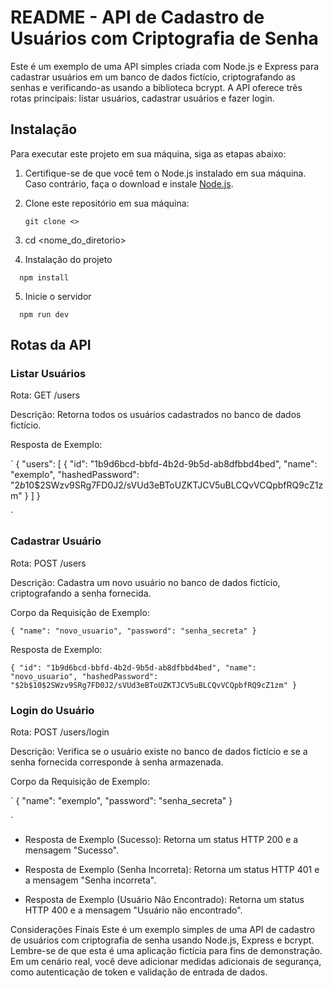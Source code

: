 # README - API de Cadastro de Usuários com Criptografia de Senha

Este é um exemplo de uma API simples criada com Node.js e Express para cadastrar usuários em um banco de dados fictício, criptografando as senhas e verificando-as usando a biblioteca bcrypt. A API oferece três rotas principais: listar usuários, cadastrar usuários e fazer login.

## Instalação

Para executar este projeto em sua máquina, siga as etapas abaixo:

1. Certifique-se de que você tem o Node.js instalado em sua máquina. Caso contrário, faça o download e instale [Node.js](https://nodejs.org/).

2. Clone este repositório em sua máquina:

   ```shell
   git clone <>

3. cd <nome_do_diretorio>

4. Instalação do projeto

```shell
  npm install
```

5. Inicie o servidor

```
  npm run dev
```


## Rotas da API

### Listar Usuários
Rota: GET /users

Descrição: Retorna todos os usuários cadastrados no banco de dados fictício.

Resposta de Exemplo:

`
{
  "users": [
    {
      "id": "1b9d6bcd-bbfd-4b2d-9b5d-ab8dfbbd4bed",
      "name": "exemplo",
      "hashedPassword": "$2b$10$2SWzv9SRg7FD0J2/sVUd3eBToUZKTJCV5uBLCQvVCQpbfRQ9cZ1zm"
    }
  ]
}

`


### Cadastrar Usuário
Rota: POST /users

Descrição: Cadastra um novo usuário no banco de dados fictício, criptografando a senha fornecida.

Corpo da Requisição de Exemplo:


`
{
  "name": "novo_usuario",
  "password": "senha_secreta"
}
`

Resposta de Exemplo:

`
{
  "id": "1b9d6bcd-bbfd-4b2d-9b5d-ab8dfbbd4bed",
  "name": "novo_usuario",
  "hashedPassword": "$2b$10$2SWzv9SRg7FD0J2/sVUd3eBToUZKTJCV5uBLCQvVCQpbfRQ9cZ1zm"
}
`


### Login do Usuário
Rota: POST /users/login

Descrição: Verifica se o usuário existe no banco de dados fictício e se a senha fornecida corresponde à senha armazenada.

Corpo da Requisição de Exemplo:

`
{
  "name": "exemplo",
  "password": "senha_secreta"
}

`

- Resposta de Exemplo (Sucesso): Retorna um status HTTP 200 e a mensagem "Sucesso".

- Resposta de Exemplo (Senha Incorreta): Retorna um status HTTP 401 e a mensagem "Senha incorreta".

- Resposta de Exemplo (Usuário Não Encontrado): Retorna um status HTTP 400 e a mensagem "Usuário não encontrado".



Considerações Finais
Este é um exemplo simples de uma API de cadastro de usuários com criptografia de senha usando Node.js, Express e bcrypt. Lembre-se de que esta é uma aplicação fictícia para fins de demonstração. Em um cenário real, você deve adicionar medidas adicionais de segurança, como autenticação de token e validação de entrada de dados.